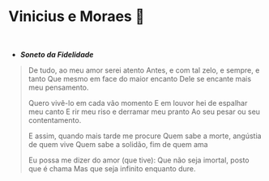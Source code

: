 #   Vinicius e Moraes :book:

​	

- **_Soneto da Fidelidade_**

> De tudo, ao meu amor serei atento
>  Antes, e com tal zelo, e sempre, e tanto
>  Que mesmo em face do maior encanto
>  Dele se encante mais meu pensamento.
>
> Quero vivê-lo em cada vão momento
>  E em louvor hei de espalhar meu canto
>  E rir meu riso e derramar meu pranto
>  Ao seu pesar ou seu contentamento.
>
> E assim, quando mais tarde me procure
>  Quem sabe a morte, angústia de quem vive
>  Quem sabe a solidão, fim de quem ama
>
> Eu possa me dizer do amor (que tive):
>  Que não seja imortal, posto que é chama
>  Mas que seja infinito enquanto dure.

